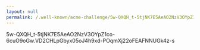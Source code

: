 ```yaml
---
layout: null
permalink: /.well-known/acme-challenge/5w-QXQH_t-5tjNK7E5AeAO2NzV3OYpZ1co-6cuO9oGw/
---
```


5w-QXQH_t-5tjNK7E5AeAO2NzV3OYpZ1co-6cuO9oGw.VD2CHLpGbyx05oJ4h9xd-POqmXj22oFEAFNNUGk4z-s
